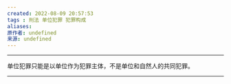```yaml
---
created: 2022-08-09 20:57:53
tags : 刑法 单位犯罪 犯罪构成
aliases: 
原作者: undefined
来源: undefined
---
```

---
单位犯罪只能是以单位作为犯罪主体，不是单位和自然人的共同犯罪。

---

